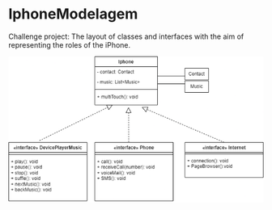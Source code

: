 # IphoneModelagem
Challenge project: The layout of classes and interfaces with the aim of representing the roles of the iPhone.

 <img src="/IphoneModel/.ideas/IphoneModel.png" alt="Page desktop">
